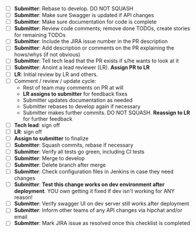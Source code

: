 

- [ ] **Submitter**: Rebase to develop. DO NOT SQUASH
- [ ] **Submitter**: Make sure Swagger is updated if API changes
- [ ] **Submitter**: Make sure documentation for code is complete
- [ ] **Submitter**: Review code comments; remove done TODOs, create stories for remaining TODOs
- [ ] **Submitter**: Include the JIRA issue number in the PR description
- [ ] **Submitter**: Add description or comments on the PR explaining the hows/whys (if not obvious)
- [ ] **Submitter**: Tell tech lead that the PR exists if s/he wants to look at it
- [ ] **Submitter**: Anoint a lead reviewer (LR). **Assign PR to LR**
- [ ] **LR**: Initial review by LR and others.
- [ ] Comment / review / update cycle:
  * Rest of team may comments on PR at will
  * **LR assigns to submitter** for feedback fixes
  * Submitter updates documentation as needed
  * Submitter rebases to develop again if necessary
  * Submitter makes further commits. DO NOT SQUASH. **Reassign to LR** for further feedback
- [ ] **Tech lead**: sign off
- [ ] **LR**: sign off
- [ ] **Assign to submitter** to finalize
- [ ] **Submitter**: Squash commits, rebase if necessary
- [ ] **Submitter**: Verify all tests go green, including CI tests
- [ ] **Submitter**: Merge to develop 
- [ ] **Submitter**: Delete branch after merge
- [ ] **Submitter**: Check configuration files in Jenkins in case they need changes
- [ ] **Submitter**: **Test this change works on dev environment after deployment**. YOU own getting it fixed if dev isn't 
working for ANY reason!
- [ ] **Submitter**: Verify swagger UI on dev server still works after deployment
- [ ] **Submitter**: Inform other teams of any API changes via hipchat and/or email
- [ ] **Submitter**: Mark JIRA issue as resolved once this checklist is completed
